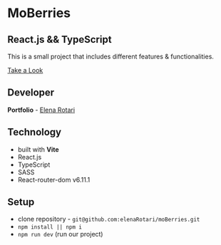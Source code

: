 # MoBerries

## React.js && TypeScript

This is a small project that includes different features & functionalities.

[Take a Look](https://mo-berries-elenarotari.vercel.app/)

## Developer

**Portfolio** - [Elena Rotari](https://www.ella-rotari.com/home)

## Technology

- built with **Vite**
- React.js
- TypeScript
- SASS
- React-router-dom v6.11.1

## Setup

- clone repository - `git@github.com:elenaRotari/moBerries.git`
- `npm install || npm i `
- `npm run dev` (run our project)
